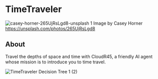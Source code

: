 # TimeTraveler
![casey-horner-265UjRsLgd8-unsplash 1](https://user-images.githubusercontent.com/63470294/133330968-b3bea8aa-aadf-426f-bf0c-ab705739e6a3.png)
Image by Casey Horner https://unsplash.com/photos/265UjRsLgd8

## About

Travel the depths of space and time with CloudR45, a friendly AI agent whose mission is to introduce you to time travel.

![TimeTraveler Decision Tree 1 (2)](https://user-images.githubusercontent.com/63470294/133317289-014c271b-7f45-41a5-ab17-f90c8d2e4695.png)

